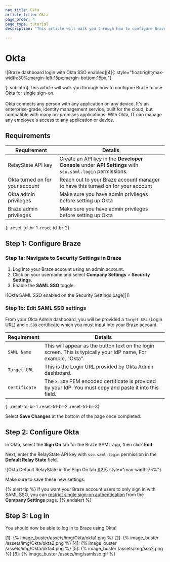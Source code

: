 ```yaml
---
nav_title: Okta
article_title: Okta
page_order: 4
page_type: tutorial
description: "This article will walk you through how to configure Braze to use Okta for single sign-on." 

---
```


# Okta 

![Braze dashboard login with Okta SSO enabled][4]{: style="float:right;max-width:30%;margin-left:15px;margin-bottom:15px;"}

{:.subintro}
This article will walk you through how to configure Braze to use Okta for single sign-on.<br><br>Okta connects any person with any application on any device. It's an enterprise-grade, identity management service, built for the cloud, but compatible with many on-premises applications. With Okta, IT can manage any employee's access to any application or device.
<br>

## Requirements

| Requirement | Details |
| ----------- | ------- |
| RelayState API key | Create an API key in the **Developer Console** under **API Settings** with `sso.saml.login` permissions. |
| Okta turned on for your account | Reach out to your Braze account manager to have this turned on for your account |
| Okta admin privileges | Make sure you have admin privileges before setting up Okta |
| Braze admin privileges | Make sure you have admin privileges before setting up Okta |
{: .reset-td-br-1 .reset-td-br-2}

## Step 1: Configure Braze

### Step 1a: Navigate to Security Settings in Braze

1. Log into your Braze account using an admin account.
2. Click on your username and select **Company Settings** > **Security Settings**. 
3. Enable the **SAML SSO** toggle.

![Okta SAML SSO enabled on the Security Settings page][1]

### Step 1b: Edit SAML SSO settings

From your Okta Admin dashboard, you will be provided a `Target URL` (Login URL) and `x.509` certificate which you must input into your Braze account.

| Requirement | Details |
|---|---|
| `SAML Name` | This will appear as the button text on the login screen. This is typically your IdP name, For example, "Okta". |
| `Target URL` | This is the Login URL provided by Okta Admin dashboard.|
| `Certificate` | The `x.509` PEM encoded certificate is provided by your IdP. You must copy and paste it into this field. |
{: .reset-td-br-1 .reset-td-br-2 .reset-td-br-3}

Select **Save Changes** at the bottom of the page once completed.

## Step 2: Configure Okta

In Okta, select the **Sign On** tab for the Braze SAML app, then click **Edit**. 

Next, enter the RelayState API key with `sso.saml.login` permission in the **Default Relay State** field. 

![Okta Default RelayState in the Sign On tab.][2]{: style="max-width:75%"}

Make sure to save these new settings.

{% alert tip %}
If you want your Braze account users to only sign in with SAML SSO, you can [restrict single sign-on authentication]({{site.baseurl}}/user_guide/administrative/access_braze/single_sign_on/set_up/#restriction) from the **Company Settings** page.
{% endalert %}

## Step 3: Log in

You should now be able to log in to Braze using Okta!


[1]: {% image_buster/assets/img/Okta/okta1.png %}
[2]: {% image_buster /assets/img/Okta/okta2.png %}
[4]: {% image_buster /assets/img/Okta/okta4.png %}
[5]: {% image_buster /assets/img/sso2.png %}
[6]: {% image_buster /assets/img/samlsso.gif %}